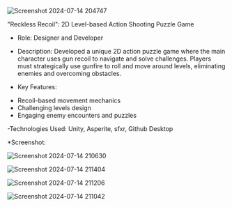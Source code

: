 
![Screenshot 2024-07-14 204747](https://github.com/user-attachments/assets/abdb795a-6864-4a6b-a0f7-aea59b7334ef)

"Reckless Recoil": 2D Level-based Action Shooting Puzzle Game

- Role: Designer and Developer

- Description: Developed a unique 2D action puzzle game where the main character uses gun recoil to navigate and solve challenges.
 Players must strategically use gunfire to roll and move around levels, eliminating enemies and overcoming obstacles.

- Key Features:
+ Recoil-based movement mechanics
+ Challenging levels design
+ Engaging enemy encounters and puzzles

-Technologies Used: Unity, Asperite, sfxr, Github Desktop

*Screenshot: 

![Screenshot 2024-07-14 210630](https://github.com/user-attachments/assets/e9d53a8d-4f29-4742-9b88-8cfde0b856b8)

![Screenshot 2024-07-14 211404](https://github.com/user-attachments/assets/bd1b952c-6b64-47ca-bb7b-1d9483b73f24)

![Screenshot 2024-07-14 211206](https://github.com/user-attachments/assets/00c661e5-3618-4c60-a997-1aff68726e4b)

![Screenshot 2024-07-14 211042](https://github.com/user-attachments/assets/6d803928-65f5-469e-9529-e1079fb3662b)
